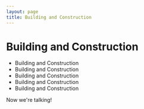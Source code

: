 ```yaml
---
layout: page
title: Building and Construction
---
```


# Building and Construction

- Building and Construction
- Building and Construction
- Building and Construction
- Building and Construction
- Building and Construction

Now we're talking!
